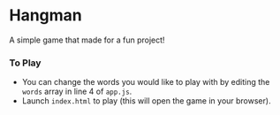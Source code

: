 # Hangman
A simple game that made for a fun project!

### To Play
- You can change the words you would like to play with by editing the `words` array in line 4 of `app.js`.
- Launch `index.html` to play (this will open the game in your browser).
